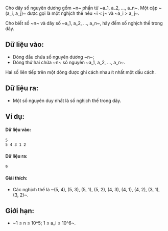Cho dãy số nguyên dương gồm ~n~ phần tử ~a_1, a_2, …, a_n~. Một cặp ~(a_i, a_j)~ được gọi là một nghịch thế nếu ~i < j~ và ~a_i > a_j~.

Cho biết số ~n~ và dãy số ~a_1, a_2, …, a_n~, hãy đếm số nghịch thế trong dãy.

## Dữ liệu vào:
- Dòng đầu chứa số nguyên dương ~n~;
- Dòng thứ hai chứa ~n~ số nguyên ~a_1, a_2, …, a_n~.

Hai số liên tiếp trên một dòng được ghi cách nhau ít nhất một dấu cách.

## Dữ liệu ra:
- Một số nguyên duy nhất là số nghịch thế trong dãy.

## Ví dụ:
#### Dữ liệu vào:
```
5
5 4 3 1 2
```

#### Dữ liệu ra:
```
9
```

#### Giải thích:
- Các nghịch thế là ~(5, 4), (5, 3), (5, 1), (5, 2), (4, 3), (4, 1), (4, 2), (3, 1), (3, 2)~.

## Giới hạn:
- ~1 ≤ n ≤ 10^5; 1 ≤ a_i ≤ 10^6~.